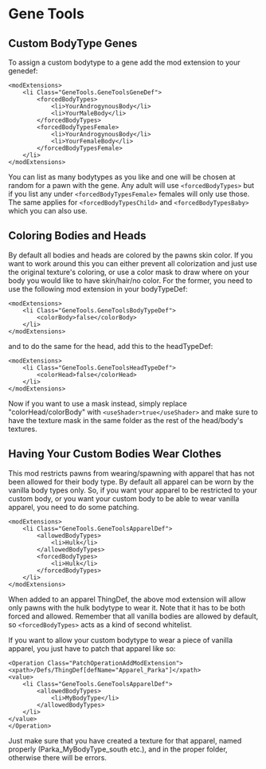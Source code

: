 # Gene Tools

## Custom BodyType Genes

To assign a custom bodytype to a gene add the mod extension to  your genedef:

    <modExtensions>
		<li Class="GeneTools.GeneToolsGeneDef">
			<forcedBodyTypes>
				<li>YourAndrogynousBody</li>
				<li>YourMaleBody</li>
			</forcedBodyTypes>
			<forcedBodyTypesFemale>
				<li>YourAndrogynousBody</li>
				<li>YourFemaleBody</li>
			</forcedBodyTypesFemale>
		</li>
	</modExtensions>
You can list as many bodytypes as you like and one will be chosen at random for a pawn with the gene. Any adult will use `<forcedBodyTypes>` but if you list any under `<forcedBodyTypesFemale>` females will only use those. The same applies for `<forcedBodyTypesChild>` and `<forcedBodyTypesBaby>` which you can also use.
## Coloring Bodies and Heads

By default all bodies and heads are colored by the pawns skin color. If you want to work around this you can either prevent all colorization and just use the original texture's coloring, or use a color mask to draw where on your body you would like to have skin/hair/no color. For the former, you need to use the following mod extension in your bodyTypeDef:
 

    <modExtensions>
		<li Class="GeneTools.GeneToolsBodyTypeDef">
			<colorBody>false</colorBody>
		</li>
	</modExtensions>
and to do the same for the head, add this to the headTypeDef:

    <modExtensions>
		<li Class="GeneTools.GeneToolsHeadTypeDef">
			<colorHead>false</colorHead>
		</li>
	</modExtensions>
Now if you want to use a mask instead, simply replace "colorHead/colorBody" with `<useShader>true</useShader>` and make sure to have the texture mask in the same folder as the rest of the head/body's textures.
## Having Your Custom Bodies Wear Clothes

This mod restricts pawns from wearing/spawning with apparel that has not been allowed for their body type. By default all apparel can be worn by the vanilla body types only. So, if you want your apparel to be restricted to your custom body, or you want your custom body to be able to wear vanilla apparel, you need to do some patching.

    <modExtensions>
		<li Class="GeneTools.GeneToolsApparelDef">
			<allowedBodyTypes>
				<li>Hulk</li>
			</allowedBodyTypes>
			<forcedBodyTypes>
				<li>Hulk</li>
			</forcedBodyTypes>
		</li>
	</modExtensions>
When added to an apparel ThingDef, the above mod extension will allow only pawns with the hulk bodytype to wear it. Note that it has to be both forced and allowed. Remember that all vanilla bodies are allowed by default, so `<forcedBodyTypes>` acts as a kind of second whitelist.

If you want to allow your custom bodytype to wear a piece of vanilla apparel, you just have to patch that apparel like so:

    <Operation Class="PatchOperationAddModExtension">
	<xpath>/Defs/ThingDef[defName="Apparel_Parka"]</xpath>
	<value>
		<li Class="GeneTools.GeneToolsApparelDef">
			<allowedBodyTypes>
				<li>MyBodyType</li>
			</allowedBodyTypes>
		</li>
	</value>
	</Operation>
Just make sure that you have created a texture for that apparel, named properly (Parka_MyBodyType_south etc.), and in the proper folder, otherwise there will be errors.